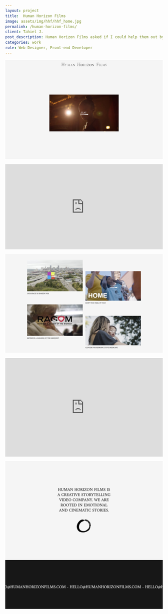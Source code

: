 ```yaml
---
layout: project
title:  Human Horizon Films
image: assets/img/hhf/hhf_home.jpg
permalink: /human-horizon-films/
client: Tahiel J.
post_description: Human Horizon Films asked if I could help them out by building their first website. A simple one-pager that could showcase their work and draw in potential clients. HHF believes that video can be a catalyst for change, and that a good story is an integral part of every positive branded experience. I wanted to create a web experience that put HHF’s compassion and creativity on the forefront, letting their clients know they’d found a partner in their journey to success. <br><br> Joshua Copeland designed the hand-written Title Specimen and created a color system for the website.
categories: work
role: Web Designer, Front-end Developer
---
```



![HHF Image of Website][section_1]

<div style="padding:53.81% 0 0 0;position:relative;"><iframe src="https://player.vimeo.com/video/319956014?autoplay=1&loop=1&color=ffffff&title=0&byline=0&portrait=0" style="position:absolute;top:0;left:0;width:100%;height:100%;" frameborder="0" webkitallowfullscreen mozallowfullscreen allowfullscreen></iframe></div><script src="https://player.vimeo.com/api/player.js"></script>

![HHF Image of Website][section_3]

<div style="padding:62.23% 0 0 0;position:relative;"><iframe src="https://player.vimeo.com/video/319964537?autoplay=1&loop=1&color=ffffff&title=0&byline=0&portrait=0" style="position:absolute;top:0;left:0;width:100%;height:100%;" frameborder="0" webkitallowfullscreen mozallowfullscreen allowfullscreen></iframe></div><script src="https://player.vimeo.com/api/player.js"></script>

![HHF Image of Website][section_5]

<!-- ![alt text][iterations] -->

[section_1]: /assets/img/hhf/section_1.jpg
<!-- [section_2]: /assets/img/hhf/section_2_water_720.mov -->
[section_3]: /assets/img/hhf/section_3.png
<!-- [section_4]: /assets/img/hhf/section_4_clouds_720.mov -->
[section_5]: /assets/img/hhf/section_5.jpg

<!--more-->
